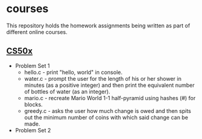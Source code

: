 # courses

This repository holds the homework assignments being written as part of different online courses.

## [CS50x](https://www.edx.org/course/introduction-computer-science-harvardx-cs50x)
* Problem Set 1
  * hello.c - print "hello, world" in console.
  * water.c - prompt the user for the length of his or her shower in minutes (as a positive integer) and then print the equivalent number of bottles of water (as an integer).
  * mario.c - recreate Mario World 1-1 half-pyramid using hashes (#) for blocks.
  * greedy.c - asks the user how much change is owed and then spits out the minimum number of coins with which said change can be made.
* Problem Set 2
